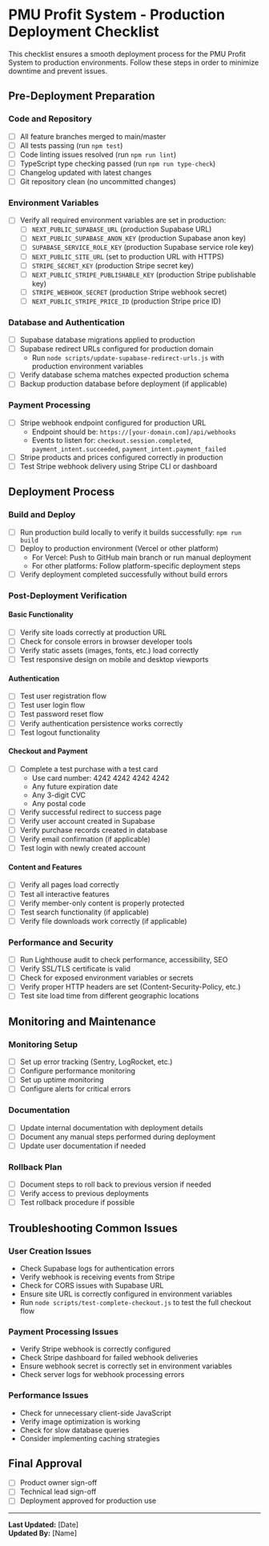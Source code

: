 # PMU Profit System - Production Deployment Checklist

This checklist ensures a smooth deployment process for the PMU Profit System to production environments. Follow these steps in order to minimize downtime and prevent issues.

## Pre-Deployment Preparation

### Code and Repository
- [ ] All feature branches merged to main/master
- [ ] All tests passing (run `npm test`)
- [ ] Code linting issues resolved (run `npm run lint`)
- [ ] TypeScript type checking passed (run `npm run type-check`)
- [ ] Changelog updated with latest changes
- [ ] Git repository clean (no uncommitted changes)

### Environment Variables
- [ ] Verify all required environment variables are set in production:
  - [ ] `NEXT_PUBLIC_SUPABASE_URL` (production Supabase URL)
  - [ ] `NEXT_PUBLIC_SUPABASE_ANON_KEY` (production Supabase anon key)
  - [ ] `SUPABASE_SERVICE_ROLE_KEY` (production Supabase service role key)
  - [ ] `NEXT_PUBLIC_SITE_URL` (set to production URL with HTTPS)
  - [ ] `STRIPE_SECRET_KEY` (production Stripe secret key)
  - [ ] `NEXT_PUBLIC_STRIPE_PUBLISHABLE_KEY` (production Stripe publishable key)
  - [ ] `STRIPE_WEBHOOK_SECRET` (production Stripe webhook secret)
  - [ ] `NEXT_PUBLIC_STRIPE_PRICE_ID` (production Stripe price ID)

### Database and Authentication
- [ ] Supabase database migrations applied to production
- [ ] Supabase redirect URLs configured for production domain
  - Run `node scripts/update-supabase-redirect-urls.js` with production environment variables
- [ ] Verify database schema matches expected production schema
- [ ] Backup production database before deployment (if applicable)

### Payment Processing
- [ ] Stripe webhook endpoint configured for production URL
  - Endpoint should be: `https://[your-domain.com]/api/webhooks`
  - Events to listen for: `checkout.session.completed`, `payment_intent.succeeded`, `payment_intent.payment_failed`
- [ ] Stripe products and prices configured correctly in production
- [ ] Test Stripe webhook delivery using Stripe CLI or dashboard

## Deployment Process

### Build and Deploy
- [ ] Run production build locally to verify it builds successfully: `npm run build`
- [ ] Deploy to production environment (Vercel or other platform)
  - For Vercel: Push to GitHub main branch or run manual deployment
  - For other platforms: Follow platform-specific deployment steps
- [ ] Verify deployment completed successfully without build errors

### Post-Deployment Verification

#### Basic Functionality
- [ ] Verify site loads correctly at production URL
- [ ] Check for console errors in browser developer tools
- [ ] Verify static assets (images, fonts, etc.) load correctly
- [ ] Test responsive design on mobile and desktop viewports

#### Authentication
- [ ] Test user registration flow
- [ ] Test user login flow
- [ ] Test password reset flow
- [ ] Verify authentication persistence works correctly
- [ ] Test logout functionality

#### Checkout and Payment
- [ ] Complete a test purchase with a test card
  - Use card number: 4242 4242 4242 4242
  - Any future expiration date
  - Any 3-digit CVC
  - Any postal code
- [ ] Verify successful redirect to success page
- [ ] Verify user account created in Supabase
- [ ] Verify purchase records created in database
- [ ] Verify email confirmation (if applicable)
- [ ] Test login with newly created account

#### Content and Features
- [ ] Verify all pages load correctly
- [ ] Test all interactive features
- [ ] Verify member-only content is properly protected
- [ ] Test search functionality (if applicable)
- [ ] Verify file downloads work correctly (if applicable)

### Performance and Security
- [ ] Run Lighthouse audit to check performance, accessibility, SEO
- [ ] Verify SSL/TLS certificate is valid
- [ ] Check for exposed environment variables or secrets
- [ ] Verify proper HTTP headers are set (Content-Security-Policy, etc.)
- [ ] Test site load time from different geographic locations

## Monitoring and Maintenance

### Monitoring Setup
- [ ] Set up error tracking (Sentry, LogRocket, etc.)
- [ ] Configure performance monitoring
- [ ] Set up uptime monitoring
- [ ] Configure alerts for critical errors

### Documentation
- [ ] Update internal documentation with deployment details
- [ ] Document any manual steps performed during deployment
- [ ] Update user documentation if needed

### Rollback Plan
- [ ] Document steps to roll back to previous version if needed
- [ ] Verify access to previous deployments
- [ ] Test rollback procedure if possible

## Troubleshooting Common Issues

### User Creation Issues
- Check Supabase logs for authentication errors
- Verify webhook is receiving events from Stripe
- Check for CORS issues with Supabase URL
- Ensure site URL is correctly configured in environment variables
- Run `node scripts/test-complete-checkout.js` to test the full checkout flow

### Payment Processing Issues
- Verify Stripe webhook is correctly configured
- Check Stripe dashboard for failed webhook deliveries
- Ensure webhook secret is correctly set in environment variables
- Check server logs for webhook processing errors

### Performance Issues
- Check for unnecessary client-side JavaScript
- Verify image optimization is working
- Check for slow database queries
- Consider implementing caching strategies

## Final Approval
- [ ] Product owner sign-off
- [ ] Technical lead sign-off
- [ ] Deployment approved for production use

---

**Last Updated:** [Date]  
**Updated By:** [Name] 